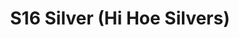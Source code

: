---
title: S16 Silver (Hi Hoe Silvers)
permalink: "/teams/s16-silver"
members:
- Jens Piferoen - Captain
- RJ Martin - QB
- Sean Bender
- Bobby Bosfield
- Greg Carter
- Sean Dickson
- Doug Edwards
- Eddie Guerra
- Kip Malcolm
- Remington Layne
- James Rowe
- Mitch Scuzzarella
teamid: 6366
name: S16 Silver
color: Hi Hoe Silvers
division: ''
---